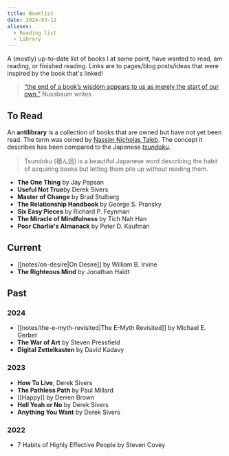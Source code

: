 ```yaml
---
title: Booklist
date: 2024-03-12
aliases:
  - Reading list
  - Library
---
```


A (mostly) up-to-date list of books I at some point, have wanted to read, am reading, or finished reading. Links are to pages/blog posts/ideas that were inspired by the book that's linked!

> [“the end of a book’s wisdom appears to us as merely the start of our own,”](https://www.themarginalian.org/2016/10/20/proust-on-reading/) Nussbaum writes

## To Read

An **antilibrary** is a collection of books that are owned but have not yet been read. The term was coined by [Nassim Nicholas Taleb](https://en.wikipedia.org/wiki/Nassim_Nicholas_Taleb "Nassim Nicholas Taleb"). The concept it describes has been compared to the Japanese *[tsundoku](https://en.wikipedia.org/wiki/Tsundoku "Tsundoku")*.

> Tsundoku (積ん読) is a beautiful Japanese word describing the habit of acquiring books but letting them pile up without reading them.

- **The One Thing** by Jay Papsan
- **Useful Not True**by Derek Sivers
- **Master of Change** by Brad Stulberg
- **The Relationship Handbook** by George S. Pransky
- **Six Easy Pieces** by Richard P. Feynman
- **The Miracle of Mindfulness** by Tich Nah Han
- **Poor Charlie's Almanack** by Peter D. Kaufman

## Current

- [[notes/on-desire|On Desire]] by William B. Irvine
- **The Righteous Mind** by Jonathan Haidt

## Past

### 2024

- [[notes/the-e-myth-revisited|The E-Myth Revisited]] by Michael E. Gerber
- **The War of Art** by Steven Pressfield
- **Digital Zettelkasten** by David Kadavy

### 2023

- **How To Live**, Derek Sivers
- **The Pathless Path** by Paul Millard
- [[Happy]] by Derren Brown
- **Hell Yeah or No** by Derek Sivers
- **Anything You Want** by Derek Sivers

### 2022

- 7 Habits of Highly Effective People by Steven Covey
